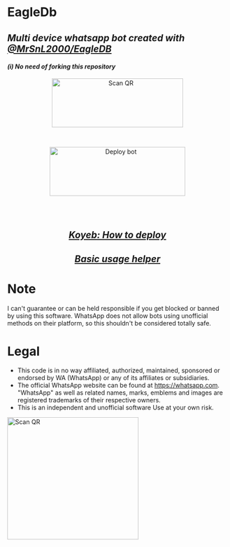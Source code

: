 # EagleDb
## _Multi device whatsapp bot created with [@MrSnL2000/EagleDB](https://github.com/MrSnL2000/EagleDB)_
#### _(i) No need of forking this repository_
  
<div align="center">
   
<a href="https://raganork.ml"><img align="center" src="https://i.imgur.com/lLgFrTQ.png" alt="Scan QR" height="112" width="300" /></a>
<br>
<div>
<br>
  
<a href="https://raganork.souravkl11.xyz/deploy" target="blank"><img align="center" src="https://i.imgur.com/gtK4XLX.png" alt="Deploy bot" height="112" width="310" /></a>
  <div>
<br>
<div>
  <br>

## _[Koyeb: How to deploy](https://github.com/souravkl11/raganork-md/wiki/Deploying-with-Koyeb)_

## _[Basic usage helper](https://github.com/souravkl11/raganork-md/wiki/Raganork-Documentation)_

<div align="left">

# Note

I can't guarantee or can be held responsible if you get blocked or banned by using this software. WhatsApp does not allow bots using unofficial methods on their platform, so this shouldn't be considered totally safe.

# Legal

-   This code is in no way affiliated, authorized, maintained, sponsored or endorsed by WA (WhatsApp) or any of its affiliates or subsidiaries.
-   The official WhatsApp website can be found at https://whatsapp.com. "WhatsApp" as well as related names, marks, emblems and images are registered trademarks of their respective owners.
-   This is an independent and unofficial software Use at your own risk.

<a href="https://raganork.ml"><img align="center" src="https://www.linkpicture.com/q/20221215_115727.png" alt="Scan QR" height="280" width="300" /></a>
<br>
<div>
<br>
